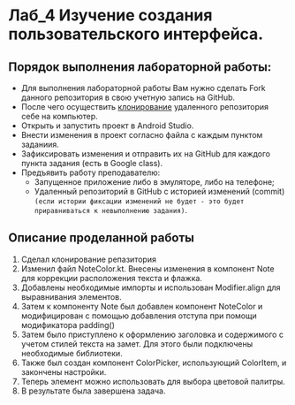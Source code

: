 # Лаб_4 Изучение создания пользовательского интерфейса.

## Порядок выполнения лабораторной работы:
- Для выполнения лабораторной работы Вам нужно сделать Fork данного репозитория в свою учетную запись на GitHub.
- После чего осуществить [клонирование](https://docs.github.com/ru/desktop/contributing-and-collaborating-using-github-desktop/adding-and-cloning-repositories/cloning-and-forking-repositories-from-github-desktop) удаленного репозитория себе на компьютер.
- Открыть и запустить проект в Android Studio.
- Внести изменения в проект согласно файла с каждым пунктом заданиия.
- Зафиксировать изменения и отправить их на GitHub для каждого пункта задания (есть в Google class).
- Предъявить работу преподавателю: 
    - Запущенное приложение либо в эмуляторе, либо на телефоне;
    - Удаленный репозиторий в GitHub с историей изменений (commit) `(если истории фиксации изменений не будет - это будет приравниваться к невыполнению задания)`.
## Описание проделанной работы
1. Сделал клонирование репазитория 
2. Изменил файл NoteColor.kt.
   Внесены изменения в компонент Note для коррекции расположения текста и флажка.
3. Добавлены необходимые импорты и использован Modifier.align для выравнивания элементов.
4. Затем к компоненту Note был добавлен компонент NoteColor и модифицирован с помощью добавления отступа при помощи модификатора padding()
5. Затем было приступлено к оформлению заголовка и содержимого с учетом стилей текста на замет. Для этого были подключены необходимые библиотеки.
6. Также был создан компонент ColorPicker, использующий ColorItem, и закончены настройки.
7. Теперь элемент можно использовать для выбора цветовой палитры.
8. В результате была завершена задача.
